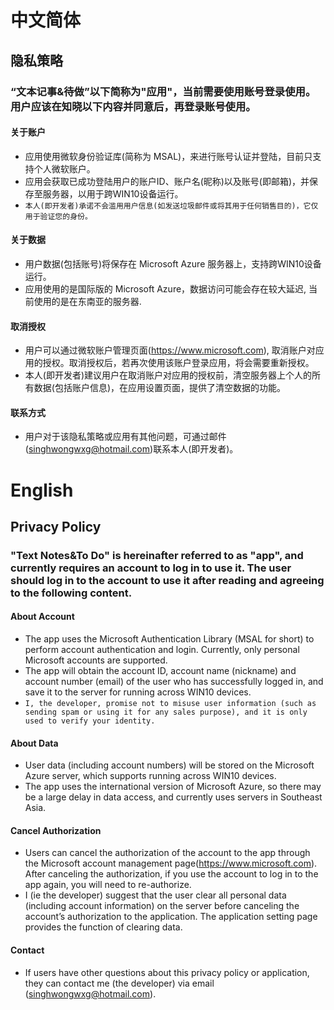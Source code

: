 # 中文简体
## 隐私策略
### “文本记事&待做”以下简称为"应用"，当前需要使用账号登录使用。用户应该在知晓以下内容并同意后，再登录账号使用。
#### 关于账户
* 应用使用微软身份验证库(简称为 MSAL)，来进行账号认证并登陆，目前只支持个人微软账户。
* 应用会获取已成功登陆用户的账户ID、账户名(昵称)以及账号(即邮箱)，并保存至服务器，以用于跨WIN10设备运行。
* `本人(即开发者)承诺不会滥用用户信息(如发送垃圾邮件或将其用于任何销售目的)，它仅用于验证您的身份。`
#### 关于数据
* 用户数据(包括账号)将保存在 Microsoft Azure 服务器上，支持跨WIN10设备运行。
* 应用使用的是国际版的 Microsoft Azure，数据访问可能会存在较大延迟, 当前使用的是在东南亚的服务器.
#### 取消授权
* 用户可以通过微软账户管理页面(https://www.microsoft.com), 取消账户对应用的授权。取消授权后，若再次使用该账户登录应用，将会需要重新授权。
* 本人(即开发者)建议用户在取消账户对应用的授权前，清空服务器上个人的所有数据(包括账户信息)，在应用设置页面，提供了清空数据的功能。
#### 联系方式
* 用户对于该隐私策略或应用有其他问题，可通过邮件(singhwongwxg@hotmail.com)联系本人(即开发者)。
# English
## Privacy Policy
### "Text Notes&To Do" is hereinafter referred to as "app", and currently requires an account to log in to use it. The user should log in to the account to use it after reading and agreeing to the following content.
#### About Account
* The app uses the Microsoft Authentication Library (MSAL for short) to perform account authentication and login. Currently, only personal Microsoft accounts are supported.
* The app will obtain the account ID, account name (nickname) and account number (email) of the user who has successfully logged in, and save it to the server for running across WIN10 devices.
* `I, the developer, promise not to misuse user information (such as sending spam or using it for any sales purpose), and it is only used to verify your identity.`
#### About Data
* User data (including account numbers) will be stored on the Microsoft Azure server, which supports running across WIN10 devices.
* The app uses the international version of Microsoft Azure, so there may be a large delay in data access, and currently uses servers in Southeast Asia.
#### Cancel Authorization
* Users can cancel the authorization of the account to the app through the Microsoft account management page(https://www.microsoft.com). After canceling the authorization, if you use the account to log in to the app again, you will need to re-authorize.
* I (ie the developer) suggest that the user clear all personal data (including account information) on the server before canceling the account’s authorization to the application. The application setting page provides the function of clearing data.
#### Contact
* If users have other questions about this privacy policy or application, they can contact me (the developer) via email (singhwongwxg@hotmail.com).
